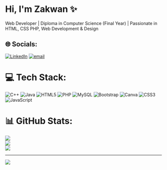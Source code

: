 


# Hi, I'm Zakwan ✨
Web Developer | Diploma in Computer Science (Final Year) | Passionate in HTML, CSS PHP, Web Development & Design<br>


## 🌐 Socials:
[![LinkedIn](https://img.shields.io/badge/LinkedIn-%230077B5.svg?logo=linkedin&logoColor=white)](https://linkedin.com/in/zakwanarman) [![email](https://img.shields.io/badge/Email-D14836?logo=gmail&logoColor=white)](mailto:muhammadzakwanbinarman@gmail.com) 

# 💻 Tech Stack:
![C++](https://img.shields.io/badge/c++-%2300599C.svg?style=flat&logo=c%2B%2B&logoColor=white) ![Java](https://img.shields.io/badge/java-%23ED8B00.svg?style=flat&logo=openjdk&logoColor=white) ![HTML5](https://img.shields.io/badge/html5-%23E34F26.svg?style=flat&logo=html5&logoColor=white) ![PHP](https://img.shields.io/badge/php-%23777BB4.svg?style=flat&logo=php&logoColor=white) ![MySQL](https://img.shields.io/badge/mysql-4479A1.svg?style=flat&logo=mysql&logoColor=white) ![Bootstrap](https://img.shields.io/badge/bootstrap-%238511FA.svg?style=flat&logo=bootstrap&logoColor=white) ![Canva](https://img.shields.io/badge/Canva-%2300C4CC.svg?style=flat&logo=Canva&logoColor=white) ![CSS3](https://img.shields.io/badge/css3-%231572B6.svg?style=flat&logo=css3&logoColor=white) ![JavaScript](https://img.shields.io/badge/javascript-%23323330.svg?style=flat&logo=javascript&logoColor=%23F7DF1E)
# 📊 GitHub Stats:
![](https://github-readme-stats.vercel.app/api?username=xzkwnx&theme=shadow_blue&hide_border=false&include_all_commits=false&count_private=false)<br/>
![](https://nirzak-streak-stats.vercel.app/?user=xzkwnx&theme=shadow_blue&hide_border=false)<br/>
![](https://github-readme-stats.vercel.app/api/top-langs/?username=xzkwnx&theme=shadow_blue&hide_border=false&include_all_commits=false&count_private=false&layout=compact)

---
[![](https://visitcount.itsvg.in/api?id=xzkwnx&icon=0&color=0)](https://visitcount.itsvg.in)

<!-- Proudly created with GPRM ( https://gprm.itsvg.in ) -->
